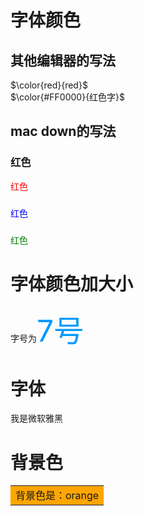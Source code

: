 # 字体颜色
## 其他编辑器的写法
$\color{red}{red}$  
$\color{#FF0000}{红色字}$
## mac down的写法
### 红色
<font color=red>红色</font>
###
<font color=blue>红色</font>
###
<font color=green>红色</font>

# 字体颜色加大小
字号为<font color=#0099ff size=7>7号</font>
# 字体
<font face="微软雅黑">我是微软雅黑</font>
# 背景色
<table><tr><td bgcolor=orange>背景色是：orange</td></tr></table>